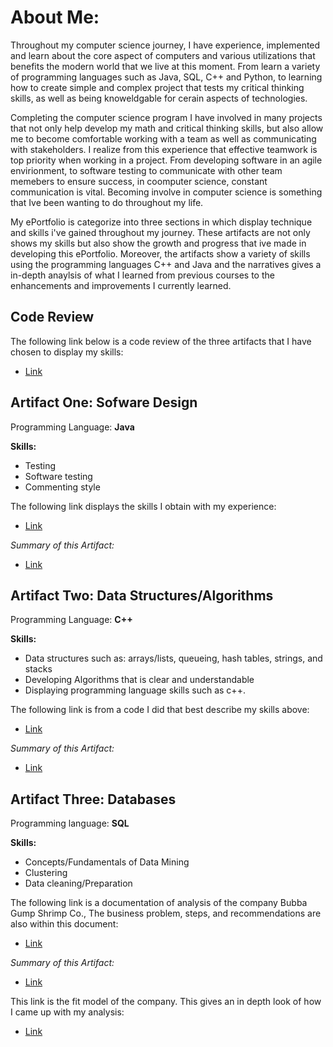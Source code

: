 # About Me:

Throughout my computer science journey, I have experience, implemented and learn about the core aspect of computers and various utilizations that benefits the modern world that we live at this moment. From learn a variety of programming languages such as Java, SQL, C++ and Python, to learning how to create simple and complex project that tests my critical thinking skills, as well as being knoweldgable for cerain aspects of technologies. 

Completing the computer science program I have involved in many projects that not only help develop my math and critical thinking skills, but also allow me to become comfortable working with a team as well as communicating with stakeholders. I realize from this experience that effective teamwork is top priority when working in a project. From developing software in an agile envirionment, to software testing to communicate with other team memebers to ensure success, in coomputer science, constant communication is vital. Becoming involve in computer science is something that Ive been wanting to do throughout my life.

My ePortfolio is categorize into three sections in which display technique and skills i've gained throughout my journey. These artifacts are not only shows my skills but also show the growth and progress that ive made in developing this ePortfolio. Moreover, the artifacts show a variety of skills using the programming languages C++ and Java and the narratives gives a in-depth anaylsis of what I learned from previous courses to the enhancements and improvements I currently learned.


## Code Review ##
The following link below is a code review of the three artifacts that I have chosen to display my skills:

- [Link](https://github.com/basslove28/basslove28.github.io/blob/gh-pages/Code%20Review%20Video.docx)

## **Artifact One: Sofware Design**

Programming Language: **Java**

**Skills:**

- Testing
- Software testing
- Commenting style

The following link displays the skills I obtain with my experience:

- [Link](https://github.com/basslove28/basslove28.github.io/blob/gh-pages/App.java)

*Summary of this Artifact:*
- [Link](https://github.com/basslove28/basslove28.github.io/blob/gh-pages/Narrative%201.docx)

## **Artifact Two: Data Structures/Algorithms**

Programming Language: **C++**

**Skills:**

- Data structures such as: arrays/lists, queueing, hash tables, strings, and stacks
- Developing Algorithms that is clear and understandable
- Displaying programming language skills such as c++.

The following link is from a code I did that best describe my skills above:

- [Link](https://github.com/basslove28/basslove28.github.io/blob/gh-pages/Cs260enhancment.cp)

*Summary of this Artifact:*
- [Link](https://github.com/basslove28/basslove28.github.io/blob/gh-pages/Narrative%202.docx)

## **Artifact Three: Databases**

Programming language: **SQL**

**Skills:**

- Concepts/Fundamentals of Data Mining  
- Clustering 
- Data cleaning/Preparation 

The following link is a documentation of analysis of the company Bubba Gump Shrimp Co., The business problem, steps, and recommendations are also within this document:

- [Link](https://github.com/basslove28/basslove28.github.io/blob/gh-pages/Bubba%20Gump%20Final%20Project.docx)

*Summary of this Artifact:*
- [Link](https://github.com/basslove28/basslove28.github.io/blob/gh-pages/Narrative%203.docx)

This link is the fit model of the company. This gives an in depth look of how I came up with my analysis:

- [Link](https://github.com/basslove28/basslove28.github.io/blob/gh-pages/Fit%20Model.pdf)





